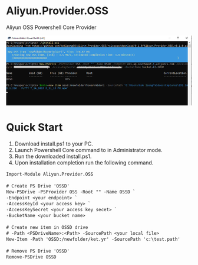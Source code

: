 # Aliyun.Provider.OSS
Aliyun OSS Powershell Core Provider

![](https://raw.githubusercontent.com/kokleong98/Aliyun.Provider.OSS/master/win-pwsh-sample.png)

# Quick Start
1. Download install.ps1 to your PC.
2. Launch Powershell Core command to in Administrator mode.
3. Run the downloaded install.ps1.
4. Upon installation completion run the following command.
```
Import-Module Aliyun.Provider.OSS

# Create PS Drive 'OSSD'
New-PSDrive -PSProvider OSS -Root "" -Name OSSD `
-Endpoint <your endpoint> `
-AccessKeyId <your access key> `
-AccessKeySecret <your access key secet> `
-BucketName <your bucket name>

# Create new item in OSSD drive
# -Path <PSDriveName>:<Path> -SourcePath <your local file>
New-Item -Path 'OSSD:/newfolder/ket.yr' -SourcePath 'c:\test.path'

# Remove PS Drive 'OSSD'
Remove-PSDrive OSSD
```
